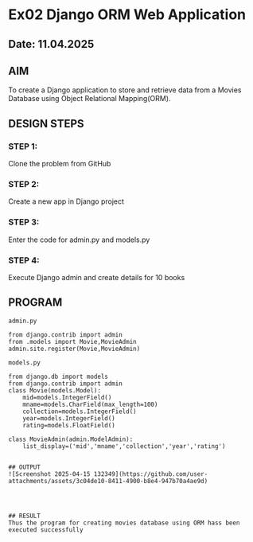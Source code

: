 # Ex02 Django ORM Web Application
## Date: 11.04.2025

## AIM
To create a Django application to store  and retrieve data from a Movies Database using Object Relational Mapping(ORM).



## DESIGN STEPS

### STEP 1:
Clone the problem from GitHub

### STEP 2:
Create a new app in Django project

### STEP 3:
Enter the code for admin.py and models.py

### STEP 4:
Execute Django admin and create details for 10 books

## PROGRAM
```
admin.py

from django.contrib import admin
from .models import Movie,MovieAdmin
admin.site.register(Movie,MovieAdmin)

models.py

from django.db import models
from django.contrib import admin
class Movie(models.Model):
    mid=models.IntegerField()
    mname=models.CharField(max_length=100)
    collection=models.IntegerField()
    year=models.IntegerField()
    rating=models.FloatField()

class MovieAdmin(admin.ModelAdmin):
    list_display=('mid','mname','collection','year','rating')


## OUTPUT
![Screenshot 2025-04-15 132349](https://github.com/user-attachments/assets/3c04de10-8411-4900-b8e4-947b70a4ae9d)




## RESULT
Thus the program for creating movies database using ORM hass been executed successfully
